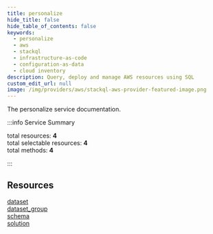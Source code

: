 ```yaml
---
title: personalize
hide_title: false
hide_table_of_contents: false
keywords:
  - personalize
  - aws
  - stackql
  - infrastructure-as-code
  - configuration-as-data
  - cloud inventory
description: Query, deploy and manage AWS resources using SQL
custom_edit_url: null
image: /img/providers/aws/stackql-aws-provider-featured-image.png
---
```


The personalize service documentation.

:::info Service Summary

<div class="row">
<div class="providerDocColumn">
<span>total resources:&nbsp;<b>4</b></span><br />
<span>total selectable resources:&nbsp;<b>4</b></span><br />
<span>total methods:&nbsp;<b>4</b></span><br />
</div>
</div>

:::

## Resources
<div class="row">
<div class="providerDocColumn">
<a href="/providers/aws/personalize/dataset/">dataset</a><br />
<a href="/providers/aws/personalize/dataset_group/">dataset_group</a>
</div>
<div class="providerDocColumn">
<a href="/providers/aws/personalize/schema/">schema</a><br />
<a href="/providers/aws/personalize/solution/">solution</a>
</div>
</div>